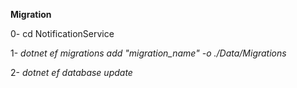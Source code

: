 ﻿**Migration**

0- cd NotificationService

1- *dotnet ef migrations add "migration_name" -o ./Data/Migrations*

2- *dotnet ef database update*